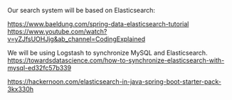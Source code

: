 Our search system will be based on Elasticsearch:

https://www.baeldung.com/spring-data-elasticsearch-tutorial
https://www.youtube.com/watch?v=yZJfsUOHJjg&ab_channel=CodingExplained

We will be using Logstash to synchronize MySQL and Elasticsearch.
https://towardsdatascience.com/how-to-synchronize-elasticsearch-with-mysql-ed32fc57b339


https://hackernoon.com/elasticsearch-in-java-spring-boot-starter-pack-3kx330h
